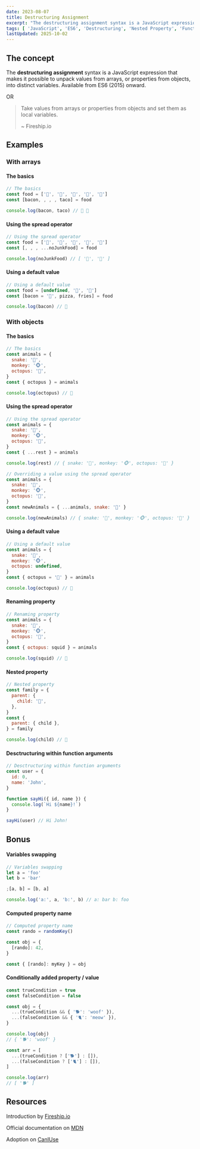 ```yaml
---
date: 2023-08-07
title: Destructuring Assignment
excerpt: "The destructuring assignment syntax is a JavaScript expression that makes it possible to unpack values from arrays, or properties from objects, into distinct variables."
tags: [ 'JavaScript', 'ES6', 'Destructuring', 'Nested Property', 'Function Arguments', 'Variables Swapping' ]
lastUpdated: 2025-10-02
---
```


## The concept

The **destructuring assignment** syntax is a JavaScript expression that makes it possible to unpack values from arrays, or properties from objects, into distinct variables.
Available from ES6 (2015) onward.

OR

> Take values from arrays or properties from objects and set them as local variables.
>
> ~ Fireship.io

<!-- truncate -->

## Examples

### With arrays

#### The basics

```javascript
// The basics
const food = ['🥓', '🍕', '🍟', '🍔', '🌮']
const [bacon, , , , taco] = food

console.log(bacon, taco) // 🥓 🌮
```

#### Using the spread operator

```javascript
// Using the spread operator
const food = ['🥓', '🍕', '🍟', '🥬', '🥦']
const [, , , ...noJunkFood] = food

console.log(noJunkFood) // [ '🥬', '🥦' ]
```

#### Using a default value

```javascript
// Using a default value
const food = [undefined, '🍕', '🍟']
const [bacon = '🐖', pizza, fries] = food

console.log(bacon) // 🐖
```

### With objects

#### The basics

```javascript
// The basics
const animals = {
  snake: '🐍',
  monkey: '🐵',
  octopus: '🐙',
}
const { octopus } = animals

console.log(octopus) // 🐙
```

#### Using the spread operator

```javascript
// Using the spread operator
const animals = {
  snake: '🐍',
  monkey: '🐵',
  octopus: '🐙',
}
const { ...rest } = animals

console.log(rest) // { snake: '🐍', monkey: '🐵', octopus: '🐙' }

// Overriding a value using the spread operator
const animals = {
  snake: '🐍',
  monkey: '🐵',
  octopus: '🐙',
}
const newAnimals = { ...animals, snake: '🦎' }

console.log(newAnimals) // { snake: '🦎', monkey: '🐵', octopus: '🐙' }
```

#### Using a default value

```javascript
// Using a default value
const animals = {
  snake: '🐍',
  monkey: '🐵',
  octopus: undefined,
}
const { octopus = '🦑' } = animals

console.log(octopus) // 🦑
```

#### Renaming property

```javascript
// Renaming property
const animals = {
  snake: '🐍',
  monkey: '🐵',
  octopus: '🦑',
}
const { octopus: squid } = animals

console.log(squid) // 🦑
```

#### Nested property

```javascript
// Nested property
const family = {
  parent: {
    child: '👶',
  },
}
const {
  parent: { child },
} = family

console.log(child) // 👶
```

#### Desctructuring within function arguments

```javascript
// Desctructuring within function arguments
const user = {
  id: 0,
  name: 'John',
}

function sayHi({ id, name }) {
  console.log(`Hi ${name}!`)
}

sayHi(user) // Hi John!
```

## Bonus

#### Variables swapping

```javascript
// Variables swapping
let a = 'foo'
let b = 'bar'

;[a, b] = [b, a]

console.log('a:', a, 'b:', b) // a: bar b: foo
```

#### Computed property name

```javascript
// Computed property name
const rando = randomKey()

const obj = {
  [rando]: 42,
}

const { [rando]: myKey } = obj
```

#### Conditionally added property / value

```javascript
const trueCondition = true
const falseCondition = false

const obj = {
  ...(trueCondition && { '🐕': 'woof' }),
  ...(falseCondition && { '🐈': 'meow' }),
}

console.log(obj)
// { '🐕': 'woof' }

const arr = [
  ...(trueCondition ? ['🐕'] : []),
  ...(falseCondition ? ['🐈'] : []),
]

console.log(arr)
// [ '🐕' ]
```

## Resources

Introduction by [Fireship.io](https://www.youtube.com/watch?v=UgEaJBz3bjY)

Official documentation on [MDN](https://developer.mozilla.org/en-US/docs/Web/JavaScript/Reference/Operators/Destructuring_assignment)

Adoption on [CanIUse](https://caniuse.com/mdn-javascript_operators_destructuring)
